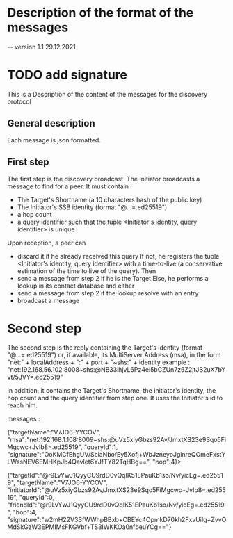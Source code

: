 # Description of the format of the messages
-- version 1.1 29.12.2021
# TODO add signature

This is a Description of the content of the messages for the discovery protocol

## General description
Each message is json formatted.

## First step
The first step is the discovery broadcast. The Initiator broadcasts a message to find for a peer.
It must contain : 
  - The Target's Shortname (a 10 characters hash of the public key)
  - The Initiator's SSB identity (format "@...=.ed25519")
  - a hop count
  - a query identifier such that the tuple <Initiator's identity, query identifier> is unique

Upon reception, a peer can
  - discard it if he already received this query
If not, he registers the tuple <Initiator's identity, query identifier> with a time-to-live
(a conservative estimation of the time to live of the query). Then
  - send a message from step 2 if he is the Target
Else, he performs a lookup in its contact database and either
  - send a message from step 2 if the lookup resolve with an entry
  - broadcast a message

# Second step
The second step is the reply containing the Target's identity (format "@...=.ed25519") or, if 
available, its MultiServer Address (msa), in the form 
    "net:" + localAddress + ":" + port + "~shs:" + identity
example : 
    "net:192.168.56.102:8008~shs:@NB33ihjvL6Pz4ei5bCZUn7z6Z2jtJB2uX7bYvt/5JVY=.ed25519"

In addition, it contains the Target's Shortname, the Initiator's identity, the hop count and
the query identifier from step one. It uses the Initiator's id to reach him.


messages :

{"targetName":"V7JO6-YYCOV",
"msa":"net:192.168.1.108:8009~shs:@uVz5xiyGbzs92Av\/JmxtXS23e9Sqo5FiMgcwc+JvIb8=.ed25519",
"queryId":1,
"signature":"OoKMCfEhgUV\/SciaNbo\/Ey5Xofj+WbJzneyoJglnreQOmeFxstYLWssNEV6EMHKpJb4Qavlet6YJfTY82TqHBg==",
"hop":4}>

{"targetId":"@r9LvYwJ1QyyCU9rdD0vQqIK51EPauKb1so\/Nv\/yicEg=.ed25519",
"targetName":"V7JO6-YYCOV",
"initiatorId":"@uVz5xiyGbzs92Av\/JmxtXS23e9Sqo5FiMgcwc+JvIb8=.ed25519",
"queryId":0,
"friendId":"@r9LvYwJ1QyyCU9rdD0vQqIK51EPauKb1so\/Nv\/yicEg=.ed25519",
"hop":4,
"signature":"w2mH22V3SfWWhpBBxb+CBEYc4OpmkD70kh2FxvUiIg+ZvvOMdSkGzW3EPMIMsFKGVbf+TS3IWKKOa0nfpeuYCg=="}
